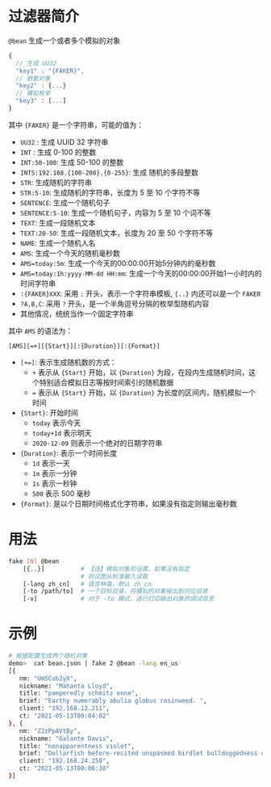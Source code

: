 # 过滤器简介

`@bean` 生成一个或者多个模拟的对象

```js
{
  // 生成 UU32
  "key1" : "{FAKER}",
  // 嵌套对象
  "key2" : {...}
  // 模拟枚举
  "key3" : [...]
}
```
 其中 `{FAKER}` 是一个字符串，可能的值为：

 - `UU32` : 生成 UUID 32 字符串
 - `INT` : 生成 0-100 的整数
 - `INT:50-100`: 生成 50-100 的整数
 - `INTS:192.168.{100-200}.{0-255}`: 生成 随机的多段整数
 - `STR`: 生成随机的字符串
 - `STR:5-10`: 生成随机的字符串，长度为 5 至 10 个字符不等
 - `SENTENCE`: 生成一个随机句子
 - `SENTENCE:5-10`: 生成一个随机句子，内容为 5 至 10 个词不等
 - `TEXT`: 生成一段随机文本
 - `TEXT:20-50`: 生成一段随机文本，长度为 20 至 50 个字符不等
 - `NAME`: 生成一个随机人名
 - `AMS`: 生成一个今天的随机毫秒数
 - `AMS=today:5m`: 生成一个今天的00:00:00开始5分钟内的毫秒数
 - `AMS=today:1h:yyyy-MM-dd HH:mm`: 生成一个今天的00:00:00开始1一小时内的时间字符串
 - `:{FAKER}XXX`: 采用 `:` 开头，表示一个字符串模板, `{..}` 内还可以是一个 `FAKER`
 - `?A,B,C`: 采用 `?` 开头，是一个半角逗号分隔的枚举型随机内容
 - 其他情况，统统当作一个固定字符串

 其中 `AMS` 的语法为：

 ```
 [AMS][=+][{Start}][:{Duration}][:{Format}]
 ```

- `[+=]`: 表示生成随机数的方式：
   + `+` 表示从 `{Start}` 开始，以 `{Duration}` 为段，在段内生成随机时间，这个特别适合模拟日志等按时间索引的随机数据
   + `=` 表示从 `{Start}` 开始，以 `{Duration}` 为长度的区间内，随机模拟一个时间
- `{Start}`: 开始时间
   + `today` 表示今天
   + `today+1d` 表示明天
   + `2020-12-09` 则表示一个绝对的日期字符串
- `{Duration}`: 表示一个时间长度
   + `1d` 表示一天
   + `1m` 表示一分钟
   + `1s` 表示一秒钟
   + `500` 表示 500 毫秒
- `{Format}`: 是以个日期时间格式化字符串，如果没有指定则输出毫秒数

 

# 用法

```bash
fake [N] @bean
    [{..}]          # 【选】模拟对象的设置，如果没有指定
                    # 则试图从标准输入读取
    [-lang zh_cn]   # 语言种类，默认 zh_cn
    [-to /path/to]  # 一个目标目录，将模拟的对象输出到对应目录
    [-v]            # 对于 -to 模式，逐行打印输出对象的调试信息
```

# 示例

```bash
# 根据配置生成两个随机对象
demo>  cat bean.json | fake 2 @bean -lang en_us
[{
   nm: "Um5Cub2yX",
   nickname: "Mahanta Lloyd",
   title: "pamperedly schmitz enne",
   brief: "Earthy numerably abulia globus rosinweed. ",
   client: "192.168.12.211",
   ct: "2021-05-13T00:04:02"
}, {
   nm: "Z2zPpAVtBy",
   nickname: "Galante Davis",
   title: "nonapparentness violet",
   brief: "Dollarfish before-recited unspasmed birdlet bulldoggedness coulommiers. ",
   client: "192.168.24.250",
   ct: "2021-05-13T00:06:38"
}]
```